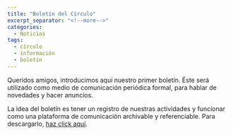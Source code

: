 ```yaml
---
title: "Boletín del Círculo"
excerpt_separator: "<!--more-->"
categories:
  - Noticias
tags:
  - círculo
  - información
  - boletín
---
```


Queridos amigos, introducimos aquí nuestro primer boletín. Éste será utilizado como medio de comunicación periódica formal, para hablar de novedades y hacer anuncios.
<!--more-->
La idea del boletín es tener un registro de nuestras actividades y funcionar como una plataforma de comunicación archivable y referenciable.
Para descargarlo, [haz click aquí](http://www.biosemiotica.com/files/boletin01.pdf).
